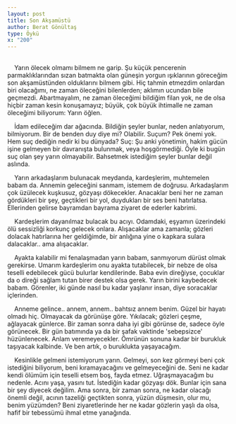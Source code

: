 ```yaml
---
layout: post
title: Son Akşamüstü
author: Berat Gönültaş
type: Öykü
x: "200"
---
```

<br/>
&nbsp;&nbsp;&nbsp;&nbsp;Yarın ölecek olmamı bilmem ne garip. Şu küçük pencerenin parmaklıklarından sızan batmakta olan güneşin yorgun ışıklarının göreceğim son akşamüstünden olduklarını bilmem gibi. Hiç tahmin etmezdim onlardan biri olacağımı, ne zaman öleceğini bilenlerden; aklımın ucundan bile geçmezdi. Abartmayalım, ne zaman öleceğimi bildiğim filan yok, ne de olsa hiçbir zaman kesin konuşamayız; büyük, çok büyük ihtimalle ne zaman öleceğimi biliyorum: Yarın öğlen.

&nbsp;&nbsp;&nbsp;&nbsp;İdam edileceğim dar ağacında. Bildiğin şeyler bunlar, neden anlatıyorum, bilmiyorum. Bir de benden duy diye mi? Olabilir. Suçum? Pek önemi yok. Hem suç dediğin nedir ki bu dünyada? Suç: Şu anki yönetimin, hakim gücün işine gelmeyen bir davranışta bulunmak, veya hoşgörmediği. Öyle ki bugün suç olan şey yarın olmayabilir. Bahsetmek istediğim şeyler bunlar değil aslında.

&nbsp;&nbsp;&nbsp;&nbsp;Yarın arkadaşlarım bulunacak meydanda, kardeşlerim, muhtemelen babam da. Annemin geleceğini sanmam, istemem de doğrusu. Arkadaşlarım çok üzülecek kuşkusuz, gözyaşı dökecekler. Anacaklar beni her ne zaman gördükleri bir şey, geçtikleri bir yol, duydukları bir ses beni hatırlatsa. Ellerinden gelirse bayramdan bayrama ziyaret de ederler kabrimi.

&nbsp;&nbsp;&nbsp;&nbsp;Kardeşlerim dayanılmaz bulacak bu acıyı. Odamdaki, eşyamın üzerindeki ölü sessizliği korkunç gelecek onlara. Alışacaklar ama zamanla; gözleri dolacak hatırlarına her geldiğimde, bir anlığına yine o kapkara sulara dalacaklar.. ama alışacaklar.

&nbsp;&nbsp;&nbsp;&nbsp;Ayakta kalabilir mi fenalaşmadan yarın babam, sanmıyorum dürüst olmak gerekirse. Umarım kardeşlerim onu ayakta tutabilecek, bir nebze de olsa teselli edebilecek gücü bulurlar kendilerinde. Baba evin direğiyse, çocuklar da o direği sağlam tutan birer destek olsa gerek. Yarın birini kaybedecek babam. Görenler, iki günde nasıl bu kadar yaşlanır insan, diye soracaklar içlerinden.

&nbsp;&nbsp;&nbsp;&nbsp;Anneme gelince.. annem, annem.. bahtsız annem benim. Güzel bir hayatı olmadı hiç. Olmayacak da görünüşe göre. Yıkılacak; gözleri çeşme, ağlayacak günlerce. Bir zaman sonra daha iyi gibi görünse de, sadece öyle görünecek. Bir gün batımında ya da bir şafak vaktinde 'sebepsizce' hüzünlenecek. Anlam veremeyecekler. Ömrünün sonuna kadar bir burukluk taşıyacak kalbinde. Ve ben artık, o buruklukta yaşayacağım.

&nbsp;&nbsp;&nbsp;&nbsp;Kesinlikle gelmeni istemiyorum yarın. Gelmeyi, son kez görmeyi beni çok istediğini biliyorum, beni kıramayacağını ve gelmeyeceğini de. Seni ne kadar kendi ölümüm için teselli etsem boş, fayda etmez. Uğraşmayacağım bu nedenle. Acını yaşa, yasını tut. İstediğin kadar gözyaşı dök. Bunlar için sana bir şey diyecek değilim. Ama sonra, bir zaman sonra, ne kadar olacağı önemli değil, acının tazeliği geçtikten sonra, yüzün düşmesin, olur mu, benim yüzümden? Beni ziyaretlerinde her ne kadar gözlerin yaşlı da olsa, hafif bir tebessümü ihmal etme yanağında.
